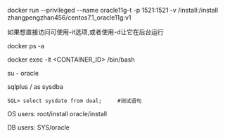 docker run --privileged --name oracle11g-t -p 1521:1521 -v /install:/install zhangpengzhan456/centos7.1_oracle11g:v1

如果想直接访问可使用-it选项,或者使用-d让它在后台运行

docker ps -a

docker exec -it <CONTAINER_ID> /bin/bash

su - oracle

sqlplus / as sysdba

    SQL> select sysdate from dual;     #测试语句

OS users: root/install oracle/install

DB users: SYS/oracle

